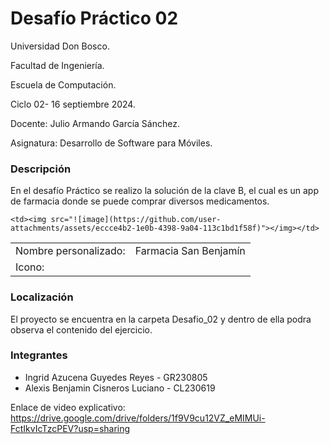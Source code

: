 <b><h1>Desafío Práctico 02</h1></b>
Universidad Don Bosco.

Facultad de Ingeniería.

Escuela de Computación.

Ciclo 02- 16 septiembre 2024.

Docente: Julio Armando García Sánchez.

Asignatura: Desarrollo de Software para Móviles.

<h3>Descripción</h3>
En el desafío Práctico se realizo la solución de la clave B, el cual es un app de farmacia donde se puede comprar diversos medicamentos. 
<table>
  <tr>
    <td>Nombre personalizado:</td>
    <td>Farmacia San Benjamín</td>
  </tr>
  <tr>
    <td>Icono:</td>

    <td><img src="![image](https://github.com/user-attachments/assets/eccce4b2-1e0b-4398-9a04-113c1bd1f58f)"></img></td>
  </tr>
  
</table>
<h3>Localización</h3>
El proyecto se encuentra en la carpeta Desafio_02 y dentro de ella podra observa el contenido del ejercicio.
<h3>Integrantes</h3>
<ul>
  <li>Ingrid Azucena Guyedes Reyes - GR230805</li>
  <li>Alexis Benjamin Cisneros Luciano - CL230619</li>
</ul>

Enlace de video explicativo: 
https://drive.google.com/drive/folders/1f9V9cu12VZ_eMIMUi-FctIkvIcTzcPEV?usp=sharing


